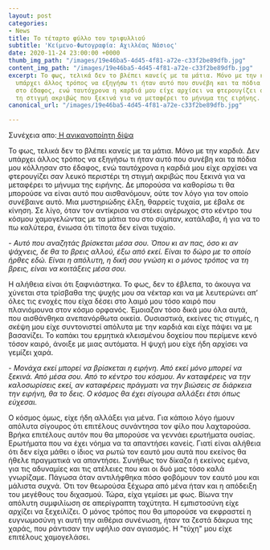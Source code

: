 ```yaml
---
layout: post
categories:
- News
title: Το τέταρτο φύλλο του τριφυλλιού
subtitle: 'Κείμενο-Φωτογραφία: Αχιλλέας Νάσιος'
date: 2020-11-24 23:00:00 +0000
thumb_img_path: "/images/19e46ba5-4d45-4f81-a72e-c33f2be89dfb.jpg"
content_img_path: "/images/19e46ba5-4d45-4f81-a72e-c33f2be89dfb.jpg"
excerpt: Το φως, τελικά δεν το βλέπει κανείς με τα μάτια. Μόνο με την καρδιά. Δεν
  υπάρχει άλλος τρόπος να εξηγήσω τι ήταν αυτό που συνέβη και τα πόδια μου κόλλησαν
  στο έδαφος, ενώ ταυτόχρονα η καρδιά μου είχε αρχίσει να φτερουγίζει σαν λευκό περιστέρι
  τη στιγμή ακριβώς που ξεκινά για να μεταφέρει το μήνυμα της ειρήνης.
canonical_url: "/images/19e46ba5-4d45-4f81-a72e-c33f2be89dfb.jpg"

---
```

Συνέχεια απο:<a href="https://hocusphotus.com/posts/anodus-35/" target="blank"> Η ανικανοποίητη δίψα</a>

Το φως, τελικά δεν το βλέπει κανείς με τα μάτια. Μόνο με την καρδιά. Δεν υπάρχει άλλος τρόπος να εξηγήσω τι ήταν αυτό που συνέβη και τα πόδια μου κόλλησαν στο έδαφος, ενώ ταυτόχρονα η καρδιά μου είχε αρχίσει να φτερουγίζει σαν λευκό περιστέρι τη στιγμή ακριβώς που ξεκινά για να μεταφέρει το μήνυμα της ειρήνης. Δε μπορούσα να καθορίσω τι θα μπορούσε να είναι αυτό που αισθανόμουν, ούτε τον λόγο για τον οποίο συνέβαινε αυτό. Μια μυστηριώδης έλξη, θαρρείς τυχαία, με έβαλε σε κίνηση. Σε λίγο, όταν τον αντίκρισα να στέκει αγέρωχος στο κέντρο του κόσμου χαμογελώντας με τα μάτια του στο σύμπαν, κατάλαβα, ή για να το πω καλύτερα, ένιωσα ότι τίποτα δεν είναι τυχαίο.

\- _Αυτό που αναζητάς βρίσκεται μέσα σου. Όπου κι αν πας, όσο κι αν ψάχνεις, δε θα το βρεις αλλού, έξω από εκεί. Είναι το δώρο με το οποίο ήρθες εδώ. Είναι η απόλυτη, η δική σου γνώση κι ο μόνος τρόπος να τη βρεις, είναι να κοιτάξεις μέσα σου._

Η αλήθεια είναι ότι ξαφνιάστηκα. Το φως, δεν το έβλεπα, το άκουγα να χύνεται στα τρίσβαθα της ψυχής μου σα νέκταρ και να με λευτερώνει απ’ όλες τις ενοχές που είχα δέσει στο λαιμό μου τόσο καιρό που πλανιόμουνα στον κόσμο ορφανός. Έμοιαζαν τόσο δικά μου όλα αυτά, που αισθάνθηκα ανεπανόρθωτα οικεία. Ουσιαστικά, εκείνες τις στιγμές, η σκέψη μου είχε συντονιστεί απόλυτα με την καρδιά και είχε πάψει να με βασανίζει. Το καπάκι του ερμητικά κλεισμένου δοχείου που περίμενε κενό τόσον καιρό, άνοιξε με μιας αυτόματα. Η ψυχή μου είχε ήδη αρχίσει να γεμίζει χαρά.

\- _Μονάχα εκεί μπορεί να βρίσκεται η ειρήνη. Από εκεί μόνο μπορεί να ξεκινά. Από μέσα σου. Από το κέντρο του κόσμου. Αν καταφέρεις να την καλοσωρίσεις εκεί, αν καταφέρεις πράγματι να την βιώσεις σε διάρκεια την ειρήνη, θα το δεις. Ο κόσμος θα έχει σίγουρα αλλάξει έτσι όπως εύχεσαι._

Ο κόσμος όμως, είχε ήδη αλλάξει για μένα. Για κάποιο λόγο ήμουν απόλυτα σίγουρος ότι επιτέλους συνάντησα τον φίλο που λαχταρούσα. Βρήκα επιτέλους αυτόν που θα μπορούσε να γεννάει ερωτήματα ουσίας. Ερωτήματα που να έχει νόημα να τα απαντήσει κανείς. Γιατί είναι αλήθεια ότι δεν είχα μάθει ο ίδιος να ρωτώ τον εαυτό μου αυτά που εκείνος θα ήθελε πραγματικά να απαντήσει. Συνήθως τον δίκαζα ή εκείνος εμένα, για τις αδυναμίες και τις ατέλειες που και οι δυό μας τόσο καλά γνωρίζαμε. Πάγωσα όταν αντιλήφθηκα πόσο φοβόμουν τον εαυτό μου και μάλιστα συχνά. Ότι τον θεωρούσα ξέχωρα από μένα ήταν και η απόδειξη του μεγέθους του διχασμού. Τώρα, είχα γεμίσει με φως. Βίωνα την απόλυτη συμφιλίωση σε απερίγραπτη ταχύτητα. Η εμπιστοσύνη είχε αρχίζει να ξεχειλίζει. Ο μόνος τρόπος που θα μπορούσε να εκφραστεί η ευγνωμοσύνη γι αυτή την αιθέρια συνένωση, ήταν τα ζεστά δάκρυα της χαράς, που ράντισαν την υφήλιο σαν αγιασμός. Η "τύχη" μου είχε επιτέλους χαμογελάσει.